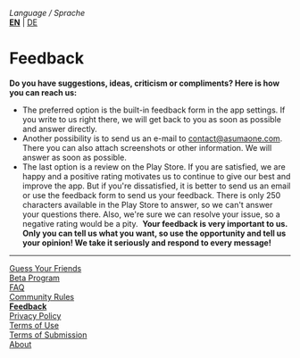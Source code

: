 _Language / Sprache_<br />
[__EN__](/feedback-en) | [DE](/feedback)

# Feedback

__Do you have suggestions, ideas, criticism or compliments? Here is how you can reach us:__
- The preferred option is the built-in feedback form in the app settings. If you write to us right there, we will get back to you as soon as possible and answer directly.
- Another possibility is to send us an e-mail to contact@asumaone.com. There you can also attach screenshots or other information. We will answer as soon as possible.
- The last option is a review on the Play Store. If you are satisfied, we are happy and a positive rating motivates us to continue to give our best and improve the app. But if you're dissatisfied, it is better to send us an email or use the feedback form to send us your feedback. There is only 250 characters available in the Play Store to answer, so we can't answer your questions there. Also, we're sure we can resolve your issue, so a negative rating would be a pity.
​
__Your feedback is very important to us. Only you can tell us what you want, so use the opportunity and tell us your opinion! We take it seriously and respond to every message!__

---

[Guess Your Friends](/index-en)<br />
[Beta Program](/beta-program-en)<br />
[FAQ](/faq-en)<br />
[Community Rules](/community-rules-en)<br />
[__Feedback__](/feedback-en)<br />
[Privacy Policy](/privacy-en)<br />
[Terms of Use](/terms-of-use-en)<br />
[Terms of Submission](/terms-of-submissions-en)<br />
[About](/about-en)